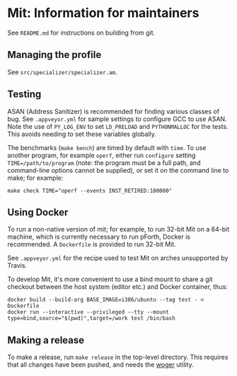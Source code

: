 # Mit: Information for maintainers

See `README.md` for instructions on building from git.

## Managing the profile

See `src/specializer/specializer.am`.

## Testing

ASAN (Address Sanitizer) is recommended for finding various classes of bug.
See `.appveyor.yml` for sample settings to configure GCC to use ASAN. Note
the use of `PY_LOG_ENV` to set `LD_PRELOAD` and `PYTHONMALLOC` for the
tests. This avoids needing to set these variables globally.

The benchmarks (`make bench`) are timed by default with `time`. To use
another program, for example `operf`, either run `configure` setting
`TIME=/path/to/program` (note: the program must be a full path, and
command-line options cannot be supplied), or set it on the command line to
make; for example:

```
make check TIME="operf --events INST_RETIRED:100000"
```

## Using Docker

To run a non-native version of mit; for example, to run 32-bit Mit on a
64-bit machine, which is currently necessary to run pForth, Docker is
recommended. A `Dockerfile` is provided to run 32-bit Mit.

See `.appveyor.yml` for the recipe used to test Mit on arches unsupported by Travis.

To develop Mit, it's more convenient to use a bind mount to share a git
checkout between the host system (editor etc.) and Docker container, thus:

```
docker build --build-arg BASE_IMAGE=i386/ubuntu --tag test - < Dockerfile
docker run --interactive --privileged --tty --mount type=bind,source="$(pwd)",target=/work test /bin/bash
```

## Making a release

To make a release, run `make release` in the top-level directory. This
requires that all changes have been pushed, and needs the
[woger](https://github.com/rrthomas/woger/) utility.
